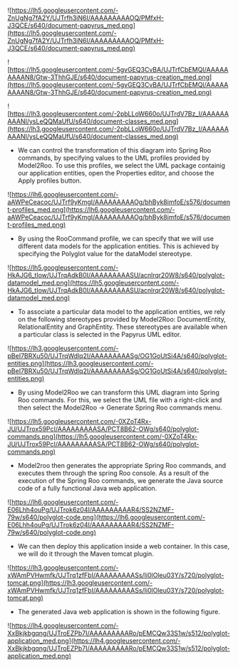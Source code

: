 ![https://lh5.googleusercontent.com/-ZnUgNg7fA2Y/UJTrfh3iN6I/AAAAAAAAAOQ/PMfxH-J3QCE/s640/document-papyrus_med.png](https://lh5.googleusercontent.com/-ZnUgNg7fA2Y/UJTrfh3iN6I/AAAAAAAAAOQ/PMfxH-J3QCE/s640/document-papyrus_med.png)

![https://lh5.googleusercontent.com/-5gvGEQ3CvBA/UJTrfCbEMQI/AAAAAAAAAN8/Gtw-3ThhGJE/s640/document-papyrus-creation_med.png](https://lh5.googleusercontent.com/-5gvGEQ3CvBA/UJTrfCbEMQI/AAAAAAAAAN8/Gtw-3ThhGJE/s640/document-papyrus-creation_med.png)

![https://lh3.googleusercontent.com/-2pbLLoW660o/UJTrdV7Bz_I/AAAAAAAAANI/ysLeQQMaUfU/s640/document-classes_med.png](https://lh3.googleusercontent.com/-2pbLLoW660o/UJTrdV7Bz_I/AAAAAAAAANI/ysLeQQMaUfU/s640/document-classes_med.png)

  * We can control the transformation of this diagram into Spring Roo commands, by specifying values to the UML profiles provided by Model2Roo. To use this profiles, we select the UML package containig our application entities, open the Properties editor, and choose the Apply profiles button.

![https://lh6.googleusercontent.com/-aAWPeCeacoc/UJTrf9yKmgI/AAAAAAAAAOg/bhByk8imfoE/s576/document-profiles_med.png](https://lh6.googleusercontent.com/-aAWPeCeacoc/UJTrf9yKmgI/AAAAAAAAAOg/bhByk8imfoE/s576/document-profiles_med.png)

  * By using the RooCommand profile, we can specify that we will use different data models for the application entities. This is achieved by specifying the Polyglot value for the dataModel stereotype.

![https://lh5.googleusercontent.com/-HkAJG6_tIow/UJTrqAdkB0I/AAAAAAAAASU/acnlrqr20W8/s640/polyglot-datamodel_med.png](https://lh5.googleusercontent.com/-HkAJG6_tIow/UJTrqAdkB0I/AAAAAAAAASU/acnlrqr20W8/s640/polyglot-datamodel_med.png)

  * To associate a particular data model to the application entities, we rely on the following stereotypes provided by Model2Roo: DocumentEntity, RelationalEntity and GraphEntity. These stereotypes are available when a particular class is selected in the Papyrus UML editor.

![https://lh3.googleusercontent.com/-pBeI7BRXu50/UJTrqWdlq2I/AAAAAAAAASg/OG1GoUtSi4A/s640/polyglot-entities.png](https://lh3.googleusercontent.com/-pBeI7BRXu50/UJTrqWdlq2I/AAAAAAAAASg/OG1GoUtSi4A/s640/polyglot-entities.png)

  * By using Model2Roo we can transform this UML diagram into Spring Roo commands. For this, we select the UML file with a right-click and then select the Model2Roo -> Generate Spring Roo commands menu.

![https://lh5.googleusercontent.com/-0XZoT4Rx-JU/UJTrox59PcI/AAAAAAAAASA/PCT8B62-OWg/s640/polyglot-commands.png](https://lh5.googleusercontent.com/-0XZoT4Rx-JU/UJTrox59PcI/AAAAAAAAASA/PCT8B62-OWg/s640/polyglot-commands.png)

  * Model2roo then generates the appropriate Spring Roo commands, and executes them through the spring Roo console. As a result of the execution of the Spring Roo commands, we generate the Java source code of a fully functional Java web application.

![https://lh6.googleusercontent.com/-E06Lhh4ouPg/UJTrok6z04I/AAAAAAAAAR4/SS2NZMF-79w/s640/polyglot-code.png](https://lh6.googleusercontent.com/-E06Lhh4ouPg/UJTrok6z04I/AAAAAAAAAR4/SS2NZMF-79w/s640/polyglot-code.png)

  * We can then deploy this application inside a web container. In this case, we will do it through the Maven tomcat plugin.

![https://lh3.googleusercontent.com/-xWAmPVHwmfk/UJTrq1zfFbI/AAAAAAAAASs/Ii0lOleu03Y/s720/polyglot-tomcat.png](https://lh3.googleusercontent.com/-xWAmPVHwmfk/UJTrq1zfFbI/AAAAAAAAASs/Ii0lOleu03Y/s720/polyglot-tomcat.png)

  * The generated Java web application is shown in the following figure.

![https://lh4.googleusercontent.com/-XxBkjkbgqng/UJTroEZPb7I/AAAAAAAAARo/pEMCQw33S1w/s512/polyglot-application_med.png](https://lh4.googleusercontent.com/-XxBkjkbgqng/UJTroEZPb7I/AAAAAAAAARo/pEMCQw33S1w/s512/polyglot-application_med.png)